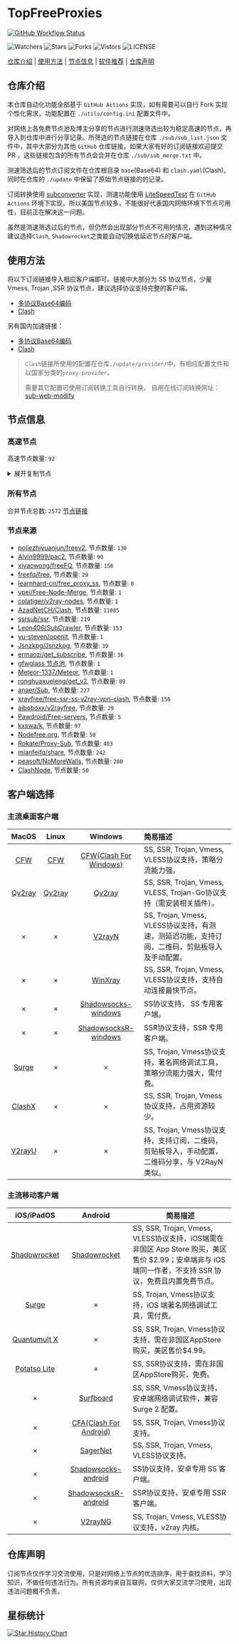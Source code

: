 # TopFreeProxies
[![GitHub Workflow Status](https://github.com/1904240502/node/actions/workflows/get-proxies.yml/badge.svg)](https://github.com/1904240502/node/actions/workflows/get-proxies.yml) 

![Watchers](https://img.shields.io/github/watchers/1904240502/node) ![Stars](https://img.shields.io/github/stars/1904240502/node) ![Forks](https://img.shields.io/github/forks/1904240502/node) ![Vistors](https://visitor-badge.laobi.icu/badge?page_id=1904240502.node) ![LICENSE](https://img.shields.io/badge/license-CC%20BY--SA%204.0-green.svg)

[仓库介绍](https://github.com/1904240502/node#仓库介绍) | [使用方法](https://github.com/1904240502/node#使用方法) | [节点信息](https://github.com/1904240502/node#节点信息) | [软件推荐](https://github.com/1904240502/node#客户端选择) | [仓库声明](https://github.com/1904240502/node#仓库声明)

## 仓库介绍
本仓库自动化功能全部基于 `GitHub Actions` 实现，如有需要可以自行 Fork 实现个性化需求，功能配置在 `./utils/config.ini` 配置文件中。

对网络上各免费节点池及博主分享的节点进行测速筛选出较为稳定高速的节点，再导入到仓库中进行分享记录。所筛选的节点链接在仓库 `./sub/sub_list.json` 文件中，其中大部分为其他 `GitHub` 仓库链接，如果大家有好的订阅链接欢迎提交 PR ，这些链接包含的所有节点会合并在仓库 `./sub/sub_merge.txt` 中。

测速筛选后的节点订阅文件在仓库根目录 `base`(Base64) 和 `clash.yaml`(Clash)。同时在仓库的 `./update` 中保留了原始节点链接的的记录。

订阅转换使用 [subconverter](https://github.com/tindy2013/subconverter) 实现，测速功能使用 [LiteSpeedTest](https://github.com/xxf098/LiteSpeedTest) 在 `GitHub Actions` 环境下实现，所以美国节点较多，不能很好代表国内网络环境下节点可用性，目前正在解决这一问题。

虽然是测速筛选过后的节点，但仍然会出现部分节点不可用的情况，遇到这种情况建议选择`Clash`, `Shadowrocket`之类能自动切换低延迟节点的客户端。

## 使用方法
将以下订阅链接导入相应客户端即可。链接中大部分为 SS 协议节点，少量 Vmess, Trojan ,SSR 协议节点，建议选择协议支持完整的客户端。

- [多协议Base64编码](https://raw.githubusercontent.com/1904240502/node/master/base)
- [Clash](https://raw.githubusercontent.com/1904240502/node/master/clash.yaml)



另有国内加速链接：

- [多协议Base64编码](https://fastly.jsdelivr.net/gh/1904240502/node@master/base)
- [Clash](https://fastly.jsdelivr.net/gh/1904240502/node@master/clash.yaml)

>`Clash`链接所使用的配置在仓库`./update/provider/`中，有相应配置文件和以国家分类的`proxy-provider`。
>
>需要其它配置可使用订阅转换工具自行转换。
>自用在线订阅转换网址：[sub-web-modify](https://sub.v1.mk/)

## 节点信息
### 高速节点
高速节点数量: `92`
<details>
  <summary>展开复制节点</summary>

    trojan://d8261b54-223b-47b9-b718-d12098528a7f@cn-hk-34.fnhffffe4.cc:50288?allowInsecure=1&sni=cn-hk-34.fnhffffe4.cc#HK_AzadNet.t.me_17
    vmess://eyJ2IjoiMiIsInBzIjoiSlBfQXphZE5ldC50Lm1lXzExNyIsImFkZCI6IjEzOC4yLjQ0LjIxMSIsInBvcnQiOiIyMDA4MSIsInR5cGUiOiJub25lIiwiaWQiOiI1OTNiODUyNS0wYzQ4LTRiMGYtZDlhZi0yZDczYTkxNDg5NzMiLCJhaWQiOiI2NCIsIm5ldCI6InRjcCIsInBhdGgiOiIvIiwiaG9zdCI6ImNuLWhrLTM0LmZuaGZmZmZlNC5jYyIsInRscyI6IiJ9
    vmess://eyJ2IjoiMiIsInBzIjoiSlBfQXphZE5ldC50Lm1lXzExOSIsImFkZCI6IjE0MC44My41Ny44MCIsInBvcnQiOiI0OTg0MCIsInR5cGUiOiJub25lIiwiaWQiOiIyOTY5YWQxYi05Nzg3LTQ5MjctOTRlNi0yMmY1OTc2MThkZTAiLCJhaWQiOiIwIiwibmV0IjoidGNwIiwicGF0aCI6Ii8iLCJob3N0IjoiY24taGstMzQuZm5oZmZmZmU0LmNjIiwidGxzIjoiIn0=
    vmess://eyJ2IjoiMiIsInBzIjoiS1JfQXphZE5ldC50Lm1lXzkwIiwiYWRkIjoiMTQ0LjI0LjcyLjEyNSIsInBvcnQiOiIzOTg2NyIsInR5cGUiOiJub25lIiwiaWQiOiIxYzFkOTRkYy1lNzliLTRhMjQtZGM5Zi03YWZhOTI1MzlhODAiLCJhaWQiOiIwIiwibmV0IjoidGNwIiwicGF0aCI6Ii8iLCJob3N0IjoiY24taGstMzQuZm5oZmZmZmU0LmNjIiwidGxzIjoiIn0=
    trojan://7118b5f4-0ea4-4c11-be7f-11471cb91e4a@144.24.72.126:443?allowInsecure=1#KR_AzadNet.t.me_5
    ss://YWVzLTI1Ni1nY206Rm9PaUdsa0FBOXlQRUdQ@85.208.108.91:7306#JP_AzadNet.t.me_137
    ss://YWVzLTI1Ni1nY206Rm9PaUdsa0FBOXlQRUdQ@85.208.108.94:7306#JP_AzadNet.t.me_140
    ss://YWVzLTI1Ni1nY206Rm9PaUdsa0FBOXlQRUdQ@85.208.108.93:7306#JP_AzadNet.t.me_139
    ss://YWVzLTI1Ni1nY206S2l4THZLendqZWtHMDBybQ@85.208.108.90:8000#JP_AzadNet.t.me_157
    ss://YWVzLTI1Ni1nY206a0RXdlhZWm9UQmNHa0M0@85.208.108.92:8881#JP_AzadNet.t.me_368
    ss://YWVzLTI1Ni1nY206Rm9PaUdsa0FBOXlQRUdQ@85.208.108.20:7306#JP_AzadNet.t.me_130
    ss://YWVzLTI1Ni1nY206S2l4THZLendqZWtHMDBybQ@85.208.108.18:5500#JP_AzadNet.t.me_142
    ss://YWVzLTI1Ni1nY206Rm9PaUdsa0FBOXlQRUdQ@85.208.108.19:7306#JP_AzadNet.t.me_129
    ss://YWVzLTI1Ni1nY206WTZSOXBBdHZ4eHptR0M@85.208.108.22:8888#JP_AzadNet.t.me_253
    trojan://b291d129-ee55-4801-a9b8-b5316e5c37b7@138.2.113.84:443?allowInsecure=1#KR_AzadNet.t.me_7
    ss://YWVzLTI1Ni1nY206Rm9PaUdsa0FBOXlQRUdQ@85.208.108.21:7306#JP_AzadNet.t.me_132
    trojan://0f098bb2-9fad-3cc3-8acf-2a3268c1eb27@43.154.172.79:10102?allowInsecure=1#HK_AzadNet.t.me_1
    trojan://0f098bb2-9fad-3cc3-8acf-2a3268c1eb27@43.154.55.153:10102?allowInsecure=1&sni=azhk095.xiaohouzi.club#HK_AzadNet.t.me_2
    trojan://cd27884b-c5af-34ec-b75f-8248077818fe@2.hg.kr.cat77.cloud:8443?allowInsecure=1&sni=2.hg.kr.cat77.cloud#KR_AzadNet.t.me_10
    vmess://eyJ2IjoiMiIsInBzIjoiSEtfQXphZE5ldC50Lm1lXzIxIiwiYWRkIjoicGV0YWwuZ2EiLCJwb3J0IjoiNDQzIiwidHlwZSI6Im5vbmUiLCJpZCI6ImI3NDRmNWNjLWVhYjItZDJjZC1mNDc3LTc2NjQ2ZDE3OTg3ZiIsImFpZCI6IjAiLCJuZXQiOiJ3cyIsInBhdGgiOiIvcGV0YWx2d3MiLCJob3N0IjoicGV0YWwuZ2EiLCJ0bHMiOiJ0bHMifQ==
    vmess://eyJ2IjoiMiIsInBzIjoi8J+HsPCfh7cgZ2l0aHViLmNvbS9mcmVlZnEgLSDpn6nlm73pppblsJRPcmFjbGXkupHorqHnrpfmlbDmja7kuK3lv4MgMjMiLCJhZGQiOiJzdXJvbmd3ZWkuZXUub3JnIiwicG9ydCI6IjQ0MyIsInR5cGUiOiJub25lIiwiaWQiOiI2MDkzZWVmYi03YWI2LTQxZGYtYWJhMC1kNWZhNTgxNDdlMTAiLCJhaWQiOiIwIiwibmV0Ijoid3MiLCJwYXRoIjoiL3JlZmZzN3kyNmcwdWEiLCJob3N0Ijoic3Vyb25nd2VpLmV1Lm9yZyIsInRscyI6InRscyJ9
    ss://Y2hhY2hhMjAtaWV0Zi1wb2x5MTMwNTo0SHViMmY5SnloRUN5QXEyT3BtME5T@ak1656.www.outline.network.fr8678825324247b8176d59f83c30bd94d23d2e3ac5cd4a743bkwqeikvdyufr.cyou:443#SG_AzadNet.t.me_109
    vmess://eyJ2IjoiMiIsInBzIjoiSEtfQXphZE5ldC50Lm1lXzQ5IiwiYWRkIjoibWlyLm15Z3VndWJpcmQueHl6IiwicG9ydCI6IjQ0MyIsInR5cGUiOiJub25lIiwiaWQiOiJjYWQyZjI3Yy1mYTQ4LTRkMWEtZTA2MC1lNTU5NjZmM2I2MDYiLCJhaWQiOiIwIiwibmV0Ijoid3MiLCJwYXRoIjoiLyIsImhvc3QiOiJtaXIubXlndWd1YmlyZC54eXoiLCJ0bHMiOiJ0bHMifQ==
    vmess://eyJ2IjoiMiIsInBzIjoiSEtfQXphZE5ldC50Lm1lXzIzIiwiYWRkIjoiNDcuMjQyLjEwNC4xNjEiLCJwb3J0IjoiMzI0MDYiLCJ0eXBlIjoibm9uZSIsImlkIjoiNGExZWFmNzItYTU1NS00NzM3LWJiMDktOGMzODhjMTE4YzVlIiwiYWlkIjoiMCIsIm5ldCI6InRjcCIsInBhdGgiOiIvIiwiaG9zdCI6Im1pci5teWd1Z3ViaXJkLnh5eiIsInRscyI6IiJ9
    trojan://265f092f-418b-30c9-a479-4800fd44dd19mielink@58.177.149.6:443?allowInsecure=1&sni=$paydiu.com#HK_AzadNet.t.me_6
    trojan://5dc438d2-efb7-41dc-9042-aaed31495e2f@103.164.81.58:5201?allowInsecure=1&sni=hk3.biubiufast.quest#HK_AzadNet.t.me_7
    trojan://RRy34GGwsPt47SuC@154.3.32.164:443?allowInsecure=1&sni=$sky998dmit3.xyz#HK_AzadNet.t.me_8
    trojan://a3278882-3614-39cf-a3d6-faefa8c910ab@43.154.18.63:42541?allowInsecure=1&sni=$aws-hk02.xiaohouzi.club#HK_AzadNet.t.me_10
    trojan://a3278882-3614-39cf-a3d6-faefa8c910ab@43.154.210.104:19357?allowInsecure=1&sni=$azhk003.xiaohouzi.club#HK_AzadNet.t.me_11
    trojan://a3278882-3614-39cf-a3d6-faefa8c910ab@43.154.222.48:17115?allowInsecure=1&sni=$azhk097.xiaohouzi.club#HK_AzadNet.t.me_12
    trojan://a3278882-3614-39cf-a3d6-faefa8c910ab@43.155.103.211:19359?allowInsecure=1&sni=$hk-azure03.xiaohouzi.club#HK_AzadNet.t.me_13
    trojan://a5b4a32d-831b-449c-ac27-6a3bcafe4f26@16.163.30.152:443?allowInsecure=1&sni=tls.microsoftjs.top#HK_AzadNet.t.me_14
    trojan://a5b4a32d-831b-449c-ac27-6a3bcafe4f26@16.163.97.142:443?allowInsecure=1&sni=tls.microsoftjs.top#HK_AzadNet.t.me_15
    trojan://cf4295378e209e70d12c5bdd017144dfd1c772d3@119.8.122.159:8443?allowInsecure=1#HK_AzadNet.t.me_16
    trojan://shenmegui@37.123.196.225:28897?allowInsecure=1&sni=hk.swiftfalcon.app#HK_AzadNet.t.me_18
    trojan://shenmegui@37.123.196.250:28895?allowInsecure=1#HK_AzadNet.t.me_19
    vmess://eyJ2IjoiMiIsInBzIjoiSEtfQXphZE5ldC50Lm1lXzIwIiwiYWRkIjoiMzQuOTIuMTEwLjE3MyIsInBvcnQiOiI2NjY2IiwidHlwZSI6Im5vbmUiLCJpZCI6IjYzNjM5YTcyLWYwMWUtNDZmNC1hNDVjLTkxYjVjZDVlMTcxYiIsImFpZCI6IjAiLCJuZXQiOiJ3cyIsInBhdGgiOiIvIiwiaG9zdCI6IiIsInRscyI6IiJ9
    vmess://eyJ2IjoiMiIsInBzIjoiSEtfQXphZE5ldC50Lm1lXzIyIiwiYWRkIjoiNDMuMTU0LjkwLjEzNCIsInBvcnQiOiIzODkwNiIsInR5cGUiOiJub25lIiwiaWQiOiI2YjZkZDExYS03OThjLTQwMWUtYmE0Ni1kNjI3MmUyOWFjYTMiLCJhaWQiOiI2NCIsIm5ldCI6IndzIiwicGF0aCI6Ii8iLCJob3N0IjoiIiwidGxzIjoidGxzIn0=
    trojan://265f092f-418b-30c9-a479-4800fd44dd19mielink@125.59.27.66:443?allowInsecure=1&sni=$paydiu.com#HK_AzadNet.t.me_5
    vmess://eyJ2IjoiMiIsInBzIjoiSEtfQXphZE5ldC50Lm1lXzI0IiwiYWRkIjoiNzNoazAyLmZ4NjY4OC50b3AiLCJwb3J0IjoiNDQzIiwidHlwZSI6Im5vbmUiLCJpZCI6IjdmNGZmMmUxLWMwOGYtMzViZC1hZmU3LTRhNmEzODY5MDdhYSIsImFpZCI6IjIiLCJuZXQiOiJ3cyIsInBhdGgiOiIvcmF5IiwiaG9zdCI6IjczaGswMi5meDY2ODgudG9wIiwidGxzIjoidGxzIn0=
    vmess://eyJ2IjoiMiIsInBzIjoiSEtfQXphZE5ldC50Lm1lXzI1IiwiYWRkIjoiNDcuMjQyLjE1Ni4xNDYiLCJwb3J0IjoiNjAwNzIiLCJ0eXBlIjoibm9uZSIsImlkIjoiYWIwODlmM2YtYmYxYy00YTcxLTgyMWItMWU0ODYxZWIzOWFiIiwiYWlkIjoiMCIsIm5ldCI6InRjcCIsInBhdGgiOiIvcmF5IiwiaG9zdCI6IjczaGswMi5meDY2ODgudG9wIiwidGxzIjoiIn0=
    vmess://eyJ2IjoiMiIsInBzIjoiSEtfQXphZE5ldC50Lm1lXzI2IiwiYWRkIjoiNDcuMjQyLjE3Ny4xMTUiLCJwb3J0IjoiNDY2NzUiLCJ0eXBlIjoibm9uZSIsImlkIjoiYWMxMGMyY2UtYjIzMy00ZWEyLWJmNzAtMmRmYzU3MjFjOGQxIiwiYWlkIjoiMCIsIm5ldCI6InRjcCIsInBhdGgiOiIvcmF5IiwiaG9zdCI6IjczaGswMi5meDY2ODgudG9wIiwidGxzIjoiIn0=
    vmess://eyJ2IjoiMiIsInBzIjoiSEtfQXphZE5ldC50Lm1lXzI3IiwiYWRkIjoiNDcuMjQyLjE4LjIxIiwicG9ydCI6IjQ0ODUwIiwidHlwZSI6Im5vbmUiLCJpZCI6IjRlMzkwYmM4LWEyMmEtNDllMC1hNTM4LWQxYjZkYTkxNzY3NyIsImFpZCI6IjAiLCJuZXQiOiJ0Y3AiLCJwYXRoIjoiL3JheSIsImhvc3QiOiI3M2hrMDIuZng2Njg4LnRvcCIsInRscyI6IiJ9
    vmess://eyJ2IjoiMiIsInBzIjoiSEtfQXphZE5ldC50Lm1lXzI4IiwiYWRkIjoiNDcuMjQyLjIwNS4yNTUiLCJwb3J0IjoiNDk5MzUiLCJ0eXBlIjoibm9uZSIsImlkIjoiM2ZmZGRjN2MtODBhMy00Njc3LWFiOWUtMzBkYTQxOTBlYzZhIiwiYWlkIjoiMCIsIm5ldCI6InRjcCIsInBhdGgiOiIvcmF5IiwiaG9zdCI6IjczaGswMi5meDY2ODgudG9wIiwidGxzIjoiIn0=
    vmess://eyJ2IjoiMiIsInBzIjoi8J+HuvCfh7ggaHR0cHMvL2dpdGh1Yi5jb20vQWx2aW45OTk5L25ldy1wYWMvd2lraSBjbGFzaCBpcDEg5rSb5p2J55+2My05Q0ROIiwiYWRkIjoiMTg1LjE2Mi4yMjguMiIsInBvcnQiOiI0NDMiLCJ0eXBlIjoibm9uZSIsImlkIjoiMTdiMmEzMTMtMzdhMC00OTQ1LWE4ZTQtZTYzMzc1NTA2YjRhIiwiYWlkIjoiMCIsIm5ldCI6IndzIiwicGF0aCI6Ii9BMkRKT1BGVCIsImhvc3QiOiI3Ny52MnJheTEueHl6IiwidGxzIjoidGxzIn0=
    vmess://eyJ2IjoiMiIsInBzIjoi8J+HuvCfh7ggaHR0cHMvL2dpdGh1Yi5jb20vQWx2aW45OTk5L25ldy1wYWMvd2lraSBjbGFzaCBpcDEg5rSb5p2J55+2Mi0zQ0ROIiwiYWRkIjoiMjMuMjI3LjM4LjM5IiwicG9ydCI6IjQ0MyIsInR5cGUiOiJub25lIiwiaWQiOiI1NmEyMTg4Yi0yYWI3LTQwMmMtYjliOC0zNDg0N2ZkZjA5NTgiLCJhaWQiOiIwIiwibmV0Ijoid3MiLCJwYXRoIjoiLzVRTlJPU1JWIiwiaG9zdCI6ImNsYXNoMS5zc3ItZnJlZTIueHl6IiwidGxzIjoidGxzIn0=
    trojan://cf4295378e209e70d12c5bdd017144dfd1c772d3@43-153-34-170.ipv4.rush.ml:8443?allowInsecure=1#US_AzadNet.t.me_26
    vmess://eyJ2IjoiMiIsInBzIjoi8J+HuvCfh7ggaHR0cHMvL2dpdGh1Yi5jb20vQWx2aW45OTk5L25ldy1wYWMvd2lraSBjbGFzaCBpcDEg5rSb5p2J55+2My0yQ0ROIiwiYWRkIjoiMTg4LjExNC45OS4yIiwicG9ydCI6IjQ0MyIsInR5cGUiOiJub25lIiwiaWQiOiIxN2IyYTMxMy0zN2EwLTQ5NDUtYThlNC1lNjMzNzU1MDZiNGEiLCJhaWQiOiIwIiwibmV0Ijoid3MiLCJwYXRoIjoiL0EyREpPUEZUIiwiaG9zdCI6Ijc3LnYycmF5MS54eXoiLCJ0bHMiOiJ0bHMifQ==
    vmess://eyJ2IjoiMiIsInBzIjoi8J+HuvCfh7ggaHR0cHMvL2dpdGh1Yi5jb20vQWx2aW45OTk5L25ldy1wYWMvd2lraSBjbGFzaCBpcDEg5rSb5p2J55+2My0xNENETiIsImFkZCI6IjE5MC45My4yNDYuMiIsInBvcnQiOiI0NDMiLCJ0eXBlIjoibm9uZSIsImlkIjoiMTdiMmEzMTMtMzdhMC00OTQ1LWE4ZTQtZTYzMzc1NTA2YjRhIiwiYWlkIjoiMCIsIm5ldCI6IndzIiwicGF0aCI6Ii9BMkRKT1BGVCIsImhvc3QiOiI3Ny52MnJheTEueHl6IiwidGxzIjoidGxzIn0=
    vmess://eyJ2IjoiMiIsInBzIjoi8J+HuvCfh7ggaHR0cHMvL2dpdGh1Yi5jb20vQWx2aW45OTk5L25ldy1wYWMvd2lraSBjbGFzaCBpcDEg5rSb5p2J55+2My0zQ0ROIiwiYWRkIjoiMjMuMjI3LjM4LjQwIiwicG9ydCI6IjQ0MyIsInR5cGUiOiJub25lIiwiaWQiOiIxN2IyYTMxMy0zN2EwLTQ5NDUtYThlNC1lNjMzNzU1MDZiNGEiLCJhaWQiOiIwIiwibmV0Ijoid3MiLCJwYXRoIjoiL0EyREpPUEZUIiwiaG9zdCI6Ijc3LnYycmF5MS54eXoiLCJ0bHMiOiJ0bHMifQ==
    vmess://eyJ2IjoiMiIsInBzIjoi8J+HuvCfh7ggaHR0cHMvL2dpdGh1Yi5jb20vQWx2aW45OTk5L25ldy1wYWMvd2lraSBjbGFzaCBpcDEg5rSb5p2J55+2My0xMENETiIsImFkZCI6IjE0MS4xMDEuMTE0LjIiLCJwb3J0IjoiNDQzIiwidHlwZSI6Im5vbmUiLCJpZCI6IjE3YjJhMzEzLTM3YTAtNDk0NS1hOGU0LWU2MzM3NTUwNmI0YSIsImFpZCI6IjAiLCJuZXQiOiJ3cyIsInBhdGgiOiIvQTJESk9QRlQiLCJob3N0IjoiNzcudjJyYXkxLnh5eiIsInRscyI6InRscyJ9
    vmess://eyJ2IjoiMiIsInBzIjoi8J+HuvCfh7ggaHR0cHMvL2dpdGh1Yi5jb20vQWx2aW45OTk5L25ldy1wYWMvd2lraSBjbGFzaCBpcDEg5rSb5p2J55+2My01Q0ROIiwiYWRkIjoiMjAzLjMwLjE4OS4yIiwicG9ydCI6IjQ0MyIsInR5cGUiOiJub25lIiwiaWQiOiIxN2IyYTMxMy0zN2EwLTQ5NDUtYThlNC1lNjMzNzU1MDZiNGEiLCJhaWQiOiIwIiwibmV0Ijoid3MiLCJwYXRoIjoiL0EyREpPUEZUIiwiaG9zdCI6Ijc3LnYycmF5MS54eXoiLCJ0bHMiOiJ0bHMifQ==
    vmess://eyJ2IjoiMiIsInBzIjoi8J+HuvCfh7ggaHR0cHMvL2dpdGh1Yi5jb20vQWx2aW45OTk5L25ldy1wYWMvd2lraSBjbGFzaCBpcDEg5rSb5p2J55+2My0xMkNETiIsImFkZCI6IjE0MS4xMDEuMTE1LjMyIiwicG9ydCI6IjQ0MyIsInR5cGUiOiJub25lIiwiaWQiOiIxN2IyYTMxMy0zN2EwLTQ5NDUtYThlNC1lNjMzNzU1MDZiNGEiLCJhaWQiOiIwIiwibmV0Ijoid3MiLCJwYXRoIjoiL0EyREpPUEZUIiwiaG9zdCI6Ijc3LnYycmF5MS54eXoiLCJ0bHMiOiJ0bHMifQ==
    trojan://64084a40000b4de9e6aceaa5@ln.servicesos.ir:443?allowInsecure=1#%F0%9F%87%BA%F0%9F%87%B8%20%E7%BE%8E%E5%9B%BD%20069
    vmess://eyJ2IjoiMiIsInBzIjoi8J+HuvCfh7gg576O5Zu944CQ5LuY6LS55o6o6I2Q77yaaHR0cHMvL3YxLm1rL3ZpcOOAkTQzIiwiYWRkIjoiZHAxLnNjcHJveHkudG9wIiwicG9ydCI6IjQ0MyIsInR5cGUiOiJub25lIiwiaWQiOiI4MjNjMzFkYS03MDFmLTQ4M2QtYjM2ZS04OTZlNWNmMDk4N2EiLCJhaWQiOiIwIiwibmV0Ijoid3MiLCJwYXRoIjoiL3NoaXJrZXIiLCJob3N0IjoiZHAxLnNjcHJveHkudG9wIiwidGxzIjoidGxzIn0=
    ss://YWVzLTI1Ni1nY206ZmFCQW9ENTRrODdVSkc3@38.91.102.72:2376#US_AzadNet.t.me_1195
    vmess://eyJ2IjoiMiIsInBzIjoiQ0FfQXphZE5ldC50Lm1lXzI2IiwiYWRkIjoiMTQwLjIzOC4xNDYuMCIsInBvcnQiOiI0NDMiLCJ0eXBlIjoibm9uZSIsImlkIjoiNmU0MWMyMmEtMjc5NC00NTA0LWEwNWEtNGY4ZGVmNmQwYmY1IiwiYWlkIjoiMCIsIm5ldCI6IndzIiwicGF0aCI6Ii82YmJ0LnRrIiwiaG9zdCI6IiIsInRscyI6IiJ9
    vmess://eyJ2IjoiMiIsInBzIjoiVVNfQXphZE5ldC50Lm1lXzc1OCIsImFkZCI6Imh1Y2xvdWQudGsiLCJwb3J0IjoiNDQzIiwidHlwZSI6Im5vbmUiLCJpZCI6IjJkZjNlZDRhLTQzMTMtNDVmOS1iNzQyLTJmMDJjZTU5M2E2ZSIsImFpZCI6IjAiLCJuZXQiOiJ3cyIsInBhdGgiOiIvaHVodSIsImhvc3QiOiJodWNsb3VkLnRrIiwidGxzIjoidGxzIn0=
    ss://YWVzLTI1Ni1jZmI6YW1hem9uc2tyMDU@34.217.90.62:443#%F0%9F%87%BA%F0%9F%87%B8%20%E7%BE%8E%E5%9B%BD%E3%80%90%E4%BB%98%E8%B4%B9%E6%8E%A8%E8%8D%90%EF%BC%9Ahttps%2F%2Fv1.mk%2Fvip%E3%80%9154
    vmess://eyJ2IjoiMiIsInBzIjoiVVNfQXphZE5ldC50Lm1lXzc1OCAyIiwiYWRkIjoiaHVjbG91ZC50ayIsInBvcnQiOiI0NDMiLCJ0eXBlIjoibm9uZSIsImlkIjoiMmRmM2VkNGEtNDMxMy00NWY5LWI3NDItMmYwMmNlNTkzYTZlIiwiYWlkIjoiMCIsIm5ldCI6IndzIiwicGF0aCI6Ii9odWh1IiwiaG9zdCI6Imh1Y2xvdWQudGsiLCJ0bHMiOiJ0bHMifQ==
    vmess://eyJ2IjoiMiIsInBzIjoi8J+HuvCfh7ggZ2l0aHViLmNvbS9mcmVlZnEgLSDnvo7lm71DbG91ZEZsYXJl6IqC54K5IDI0IiwiYWRkIjoiZGUuZGdtbGsuY29tIiwicG9ydCI6IjgwODAiLCJ0eXBlIjoibm9uZSIsImlkIjoiNGVhMDdkMDEtMWRkYy00OGJhLWJkOGEtMDY0YTAzODVjZGFlIiwiYWlkIjoiMCIsIm5ldCI6IndzIiwicGF0aCI6Ii8iLCJob3N0IjoiZGUuZGdtbGsuY29tIiwidGxzIjoiIn0=
    vmess://eyJ2IjoiMiIsInBzIjoi8J+HuvCfh7ggZ2l0aHViLmNvbS9mcmVlZnEgLSDnvo7lm73liqDliKnnpo/lsLzkuprlt57mtJvmnYnnn7ZJVDfnvZHnu5wgMjUiLCJhZGQiOiIyMy4xMDUuMTk5LjIxOCIsInBvcnQiOiI4MCIsInR5cGUiOiJub25lIiwiaWQiOiJhN2QwYjdkYS05ODIxLTQwZTktZGJjZC0yMWUwMGQyMzlhOGYiLCJhaWQiOiIwIiwibmV0Ijoid3MiLCJwYXRoIjoiLyIsImhvc3QiOiIiLCJ0bHMiOiIifQ==
    vmess://eyJ2IjoiMiIsInBzIjoi8J+HuvCfh7ggZ2l0aHViLmNvbS9mcmVlZnEgLSDnvo7lm71DbG91ZEZsYXJl5YWs5Y+4Q0RO6IqC54K5IDI3IiwiYWRkIjoiYXZhbHBhcmRha2h0LmNvbSIsInBvcnQiOiI4MCIsInR5cGUiOiJub25lIiwiaWQiOiI5MDBjNzQ3My1kOWE4LTQ0MWYtOTkyNS05ZDJlYzY2ZGRjMjMiLCJhaWQiOiIwIiwibmV0Ijoid3MiLCJwYXRoIjoiL0B2MnJheU5HX1ZQTk4iLCJob3N0IjoiMy5hcnNhbGFudjIuc2JzIiwidGxzIjoiIn0=
    vmess://eyJ2IjoiMiIsInBzIjoi8J+HuvCfh7ggZ2l0aHViLmNvbS9mcmVlZnEgLSDnvo7lm71DbG91ZEZsYXJl6IqC54K5IDI4IiwiYWRkIjoiMTcyLjY2LjQ0LjE5NyIsInBvcnQiOiI0NDMiLCJ0eXBlIjoibm9uZSIsImlkIjoiZmE0Y2I1MjktM2FjOS00MjY4LWJiMDQtZWQ0MjUzODEzNTA4IiwiYWlkIjoiMCIsIm5ldCI6IndzIiwicGF0aCI6Ii8iLCJob3N0IjoiZC5wZ3lwZ3lrbW9samtsai54eXoiLCJ0bHMiOiJ0bHMifQ==
    vmess://eyJ2IjoiMiIsInBzIjoi8J+HuvCfh7ggZ2l0aHViLmNvbS9mcmVlZnEgLSDnvo7lm71DbG91ZEZsYXJl6IqC54K5IDI5IiwiYWRkIjoiMTQxLjEwMS4xMTQuMTUwIiwicG9ydCI6IjQ0MyIsInR5cGUiOiJub25lIiwiaWQiOiI1ZjY0ZmE2NS03YjE0LTQ5YzUtOTU0ZC1hYTE1YzZiZmNhY2QiLCJhaWQiOiIwIiwibmV0Ijoid3MiLCJwYXRoIjoiLyIsImhvc3QiOiJjbGFzaDYuc3NyLWZyZWUueHl6IiwidGxzIjoidGxzIn0=
    vmess://eyJ2IjoiMiIsInBzIjoi8J+HuvCfh7ggZ2l0aHViLmNvbS9mcmVlZnEgLSDnvo7lm71DbG91ZEZsYXJl5YWs5Y+4Q0RO6IqC54K5IDIyIiwiYWRkIjoiZmlubGFuZDEueWoyMDIyLmdhIiwicG9ydCI6IjQ0MyIsInR5cGUiOiJub25lIiwiaWQiOiI0YjVlNDU2NS0zMjJmLTQyMjMtYTg5MS03OGE4NGYxODk3MjYiLCJhaWQiOiIwIiwibmV0Ijoid3MiLCJwYXRoIjoiLyIsImhvc3QiOiJmaW5sYW5kMS55ajIwMjIuZ2EiLCJ0bHMiOiJ0bHMifQ==
    vmess://eyJ2IjoiMiIsInBzIjoi8J+HuvCfh7ggZ2l0aHViLmNvbS9mcmVlZnEgLSDnvo7lm71DbG91ZEZsYXJl5YWs5Y+4Q0RO6IqC54K5IDIwIiwiYWRkIjoibm8uYXJpZXMub3ZoIiwicG9ydCI6IjIwNTIiLCJ0eXBlIjoibm9uZSIsImlkIjoiODhhYTQ4NTEtMmIxZS00MDRjLWE0NTMtNjg1ZjEyNDg5ZjlkIiwiYWlkIjoiMCIsIm5ldCI6IndzIiwicGF0aCI6Ii8iLCJob3N0IjoicnUuY2xvdWRmbGFyZS5xdWVzdCIsInRscyI6IiJ9
    trojan://cf4295378e209e70d12c5bdd017144dfd1c772d3@108-137-18-26.ipv4.rush.ml:8443?allowInsecure=1#ID_AzadNet.t.me_1
    vmess://eyJ2IjoiMiIsInBzIjoiRlJfQXphZE5ldC50Lm1lXzUxIiwiYWRkIjoiMTg4LjE2NS4xNzAuODMiLCJwb3J0IjoiODAiLCJ0eXBlIjoibm9uZSIsImlkIjoiODYwYTg2MmEtMjc5OC00MDM3LTg1MTMtYjA2MGUzMTBlN2ZjIiwiYWlkIjoiMCIsIm5ldCI6IndzIiwicGF0aCI6Ii8iLCJob3N0IjoiIiwidGxzIjoiIn0=
    ss://Y2hhY2hhMjAtaWV0Zi1wb2x5MTMwNTo5N09uREVaWUdqYTQ@178.18.244.2:443#DE_AzadNet.t.me_88
    vmess://eyJ2IjoiMiIsInBzIjoi8J+HuvCfh7ggaHR0cHMvL2dpdGh1Yi5jb20vQWx2aW45OTk5L25ldy1wYWMvd2lraSBjbGFzaCBpcDEg5rSb5p2J55+2Mi0zQ0ROIDIiLCJhZGQiOiIyMy4yMjcuMzguMzkiLCJwb3J0IjoiNDQzIiwidHlwZSI6Im5vbmUiLCJpZCI6IjU2YTIxODhiLTJhYjctNDAyYy1iOWI4LTM0ODQ3ZmRmMDk1OCIsImFpZCI6IjAiLCJuZXQiOiJ3cyIsInBhdGgiOiIvNVFOUk9TUlYiLCJob3N0IjoiY2xhc2gxLnNzci1mcmVlMi54eXoiLCJ0bHMiOiJ0bHMifQ==
    ss://YWVzLTI1Ni1nY206Rm9PaUdsa0FBOXlQRUdQ@51.77.53.200:7306#PL_AzadNet.t.me_7
    vmess://eyJ2IjoiMiIsInBzIjoi8J+HpvCfh7ogQXVzdHJhbGlhIDAxIFRHQG5vZHBhaSIsImFkZCI6IjE2OC4xMzguMTAyLjg5IiwicG9ydCI6IjgwIiwidHlwZSI6Im5vbmUiLCJpZCI6IjA3OTJjYTk1LWEwYmEtNDUxMC1lYWIzLThlYTAzMjM5YzUzMiIsImFpZCI6IjAiLCJuZXQiOiJ3cyIsInBhdGgiOiIvIiwiaG9zdCI6IiIsInRscyI6IiJ9
    vmess://eyJ2IjoiMiIsInBzIjoi8J+HuvCfh7ggaHR0cHMvL2dpdGh1Yi5jb20vQWx2aW45OTk5L25ldy1wYWMvd2lraSBjbGFzaCBpcDEg5rSb5p2J55+2My0yQ0ROIDIiLCJhZGQiOiIxODguMTE0Ljk5LjIiLCJwb3J0IjoiNDQzIiwidHlwZSI6Im5vbmUiLCJpZCI6IjE3YjJhMzEzLTM3YTAtNDk0NS1hOGU0LWU2MzM3NTUwNmI0YSIsImFpZCI6IjAiLCJuZXQiOiJ3cyIsInBhdGgiOiIvQTJESk9QRlQiLCJob3N0IjoiNzcudjJyYXkxLnh5eiIsInRscyI6InRscyJ9
    vmess://eyJ2IjoiMiIsInBzIjoi6L+Z5Lqb6IqC54K55Y+q6IO95aSH55So5oiW6ICF6Ziy5q2i5aSx6IGU77yM6Jm954S26LSo6YeP5bm25LiN5piv5b6I5aW977yM5Lmf6K+35L2O6LCD5L2/55SoKSAxMDEiLCJhZGQiOiIxNTIuNjkuMTk3LjYwIiwicG9ydCI6IjEwNjkiLCJ0eXBlIjoibm9uZSIsImlkIjoiYWM4ZTI2ZmUtODE1MC00YjYwLWFlNjQtODJmYzc3ZWJhMmNmIiwiYWlkIjoiMCIsIm5ldCI6InRjcCIsInBhdGgiOiIvQTJESk9QRlQiLCJob3N0IjoiNzcudjJyYXkxLnh5eiIsInRscyI6IiJ9
    vmess://eyJ2IjoiMiIsInBzIjoi8J+HuvCfh7ggaHR0cHMvL2dpdGh1Yi5jb20vQWx2aW45OTk5L25ldy1wYWMvd2lraSBjbGFzaCBpcDEg5rSb5p2J55+2Mi02Q0ROIiwiYWRkIjoiMjAzLjMwLjE4OC4xODkiLCJwb3J0IjoiNDQzIiwidHlwZSI6Im5vbmUiLCJpZCI6IjU2YTIxODhiLTJhYjctNDAyYy1iOWI4LTM0ODQ3ZmRmMDk1OCIsImFpZCI6IjAiLCJuZXQiOiJ3cyIsInBhdGgiOiIvNVFOUk9TUlYiLCJob3N0IjoiY2xhc2gxLnNzci1mcmVlMi54eXoiLCJ0bHMiOiJ0bHMifQ==
    vmess://eyJ2IjoiMiIsInBzIjoi8J+HuvCfh7ggaHR0cHMvL2dpdGh1Yi5jb20vQWx2aW45OTk5L25ldy1wYWMvd2lraSBjbGFzaCBpcDEg5rSb5p2J55+2My05Q0ROIDIiLCJhZGQiOiIxODUuMTYyLjIyOC4yIiwicG9ydCI6IjQ0MyIsInR5cGUiOiJub25lIiwiaWQiOiIxN2IyYTMxMy0zN2EwLTQ5NDUtYThlNC1lNjMzNzU1MDZiNGEiLCJhaWQiOiIwIiwibmV0Ijoid3MiLCJwYXRoIjoiL0EyREpPUEZUIiwiaG9zdCI6Ijc3LnYycmF5MS54eXoiLCJ0bHMiOiJ0bHMifQ==
    ss://YWVzLTI1Ni1jZmI6ZjhmN2FDemNQS2JzRjhwMw@37.252.5.234:989#EE_AzadNet.t.me
    vmess://eyJ2IjoiMiIsInBzIjoiTkxfQXphZE5ldC50Lm1lXzc3IiwiYWRkIjoiMTk0LjYxLjEyMC41MCIsInBvcnQiOiIyNTc0NCIsInR5cGUiOiJub25lIiwiaWQiOiI1NTQ5ZjM2MC1mNTkwLTQ3OWEtYmE0Ny0yNTIwNzNjMDUzYmMiLCJhaWQiOiIwIiwibmV0IjoidGNwIiwicGF0aCI6Ii9BMkRKT1BGVCIsImhvc3QiOiI3Ny52MnJheTEueHl6IiwidGxzIjoiIn0=
    vmess://eyJ2IjoiMiIsInBzIjoi8J+HuvCfh7ggaHR0cHMvL2dpdGh1Yi5jb20vQWx2aW45OTk5L25ldy1wYWMvd2lraSBjbGFzaCBpcDEg5rSb5p2J55+2My01Q0ROIDIiLCJhZGQiOiIyMDMuMzAuMTg5LjIiLCJwb3J0IjoiNDQzIiwidHlwZSI6Im5vbmUiLCJpZCI6IjE3YjJhMzEzLTM3YTAtNDk0NS1hOGU0LWU2MzM3NTUwNmI0YSIsImFpZCI6IjAiLCJuZXQiOiJ3cyIsInBhdGgiOiIvQTJESk9QRlQiLCJob3N0IjoiNzcudjJyYXkxLnh5eiIsInRscyI6InRscyJ9
    vmess://eyJ2IjoiMiIsInBzIjoi8J+HuvCfh7ggaHR0cHMvL2dpdGh1Yi5jb20vQWx2aW45OTk5L25ldy1wYWMvd2lraSBjbGFzaCBpcDEg5rSb5p2J55+2My0zQ0ROIDIiLCJhZGQiOiIyMy4yMjcuMzguNDAiLCJwb3J0IjoiNDQzIiwidHlwZSI6Im5vbmUiLCJpZCI6IjE3YjJhMzEzLTM3YTAtNDk0NS1hOGU0LWU2MzM3NTUwNmI0YSIsImFpZCI6IjAiLCJuZXQiOiJ3cyIsInBhdGgiOiIvQTJESk9QRlQiLCJob3N0IjoiNzcudjJyYXkxLnh5eiIsInRscyI6InRscyJ9
    vmess://eyJ2IjoiMiIsInBzIjoi8J+HuvCfh7ggaHR0cHMvL2dpdGh1Yi5jb20vQWx2aW45OTk5L25ldy1wYWMvd2lraSBjbGFzaCBpcDEg5rSb5p2J55+2My0xMENETiAyIiwiYWRkIjoiMTQxLjEwMS4xMTQuMiIsInBvcnQiOiI0NDMiLCJ0eXBlIjoibm9uZSIsImlkIjoiMTdiMmEzMTMtMzdhMC00OTQ1LWE4ZTQtZTYzMzc1NTA2YjRhIiwiYWlkIjoiMCIsIm5ldCI6IndzIiwicGF0aCI6Ii9BMkRKT1BGVCIsImhvc3QiOiI3Ny52MnJheTEueHl6IiwidGxzIjoidGxzIn0=
    vmess://eyJ2IjoiMiIsInBzIjoi8J+HuvCfh7ggaHR0cHMvL2dpdGh1Yi5jb20vQWx2aW45OTk5L25ldy1wYWMvd2lraSBjbGFzaCBpcDEg5rSb5p2J55+2My0xNENETiAyIiwiYWRkIjoiMTkwLjkzLjI0Ni4yIiwicG9ydCI6IjQ0MyIsInR5cGUiOiJub25lIiwiaWQiOiIxN2IyYTMxMy0zN2EwLTQ5NDUtYThlNC1lNjMzNzU1MDZiNGEiLCJhaWQiOiIwIiwibmV0Ijoid3MiLCJwYXRoIjoiL0EyREpPUEZUIiwiaG9zdCI6Ijc3LnYycmF5MS54eXoiLCJ0bHMiOiJ0bHMifQ==
    vmess://eyJ2IjoiMiIsInBzIjoiR0JfQXphZE5ldC50Lm1lXzciLCJhZGQiOiI1MS44OS44LjExOSIsInBvcnQiOiI1NDc2NiIsInR5cGUiOiJub25lIiwiaWQiOiI2NjIwZDBlNC05YTlmLTRhNDktZDBlMC1lMGJlMzc3NTA3OGYiLCJhaWQiOiIwIiwibmV0IjoidGNwIiwicGF0aCI6Ii9BMkRKT1BGVCIsImhvc3QiOiI3Ny52MnJheTEueHl6IiwidGxzIjoiIn0=
    ss://Y2hhY2hhMjAtaWV0Zi1wb2x5MTMwNTozMGtTcnNzUW5vQ0w@ak1645.www.outline.network.fr8678825324247b8176d59f83c30bd94d23d2e3ac5cd4a743bkwqeikvdyufr.cyou:48004#SE_AzadNet.t.me_13
    vmess://eyJ2IjoiMiIsInBzIjoiUlVfQXphZE5ldC50Lm1lXzEzIiwiYWRkIjoiNDUuODkuMjMwLjE5NiIsInBvcnQiOiI4MCIsInR5cGUiOiJub25lIiwiaWQiOiI4ZjlmNTI2Yi1jYWI2LTQxZDItOTQyNC1jYmRkZTk0ZWExNGYiLCJhaWQiOiIwIiwibmV0Ijoid3MiLCJwYXRoIjoiLyIsImhvc3QiOiIiLCJ0bHMiOiIifQ==
    vmess://eyJ2IjoiMiIsInBzIjoi8J+HsvCfh74gTVlfQXphZE5ldC50Lm1lXzEiLCJhZGQiOiJpZC5hcnR1bm5lbDU3Lmhvc3QiLCJwb3J0IjoiNDQzIiwidHlwZSI6Im5vbmUiLCJpZCI6ImFjMjJjOTI3LWY4YzEtNDNiNC04OGRiLTYwZWM3YWJiZjU5YSIsImFpZCI6IjAiLCJuZXQiOiJ3cyIsInBhdGgiOiIvdm1lc3MtdGxzIiwiaG9zdCI6ImlkLmFydHVubmVsNTcuaG9zdCIsInRscyI6InRscyJ9
    ss://Y2hhY2hhMjAtaWV0Zi1wb2x5MTMwNTpzaHdvZ2hSaWE@195.28.182.217:51348#UA_AzadNet.t.me_8
    ss://YWVzLTI1Ni1jZmI6ZjhmN2FDemNQS2JzRjhwMw@194.71.126.31:989#RS_AzadNet.t.me
    ss://YWVzLTI1Ni1jZmI6ZjhmN2FDemNQS2JzRjhwMw@192.36.27.94:989#DK_AzadNet.t.me
    vmess://eyJ2IjoiMiIsInBzIjoiUlVfQXphZE5ldC50Lm1lXzciLCJhZGQiOiI5MS4xOTMuMTgxLjE5MiIsInBvcnQiOiI4MDkwIiwidHlwZSI6Im5vbmUiLCJpZCI6IjA4YmMzMGUxLWJlMzktNGViNC1lODg3LWU2NTc5YmUxNWE0NSIsImFpZCI6IjAiLCJuZXQiOiJ3cyIsInBhdGgiOiIvIiwiaG9zdCI6IiIsInRscyI6IiJ9
    

</details>

### 所有节点
合并节点总数: `2572`
[节点链接](https://raw.githubusercontent.com/alanbobs999/TopFreeProxies/master/sub/sub_merge_base64.txt)

### 节点来源
- [pojiezhiyuanjun/freev2](https://github.com/pojiezhiyuanjun/freev2), 节点数量: `130`
- [Alvin9999/pac2](https://github.com/Alvin9999/pac2), 节点数量: `90`
- [xiyaowong/freeFQ](https://github.com/xiyaowong/freeFQ), 节点数量: `156`
- [freefq/free](https://github.com/freefq/free), 节点数量: `29`
- [learnhard-cn/free_proxy_ss](https://github.com/learnhard-cn/free_proxy_ss), 节点数量: `8`
- [vpei/Free-Node-Merge](https://github.com/vpei/Free-Node-Merge), 节点数量: `1`
- [colatiger/v2ray-nodes](https://github.com/colatiger/v2ray-nodes), 节点数量: `1`
- [AzadNetCH/Clash](https://github.com/AzadNetCH/Clash), 节点数量: `11085`
- [ssrsub/ssr](https://github.com/ssrsub/ssr), 节点数量: `219`
- [Leon406/SubCrawler](https://github.com/Leon406/SubCrawler), 节点数量: `153`
- [yu-steven/openit](https://github.com/yu-steven/openit), 节点数量: `1`
- [Jsnzkpg/Jsnzkpg](https://github.com/Jsnzkpg/Jsnzkpg), 节点数量: `39`
- [ermaozi/get_subscribe](https://github.com/ermaozi/get_subscribe), 节点数量: `36`
- [gfwglass 节点池](https://gfwglass.tk), 节点数量: `1`
- [Meteor-1337/Meteor](https://github.com/Meteor-1337/Meteor), 节点数量: `1`
- [ronghuaxueleng/get_v2](https://github.com/ronghuaxueleng/get_v2), 节点数量: `89`
- [anaer/Sub](https://github.com/anaer/Sub), 节点数量: `227`
- [xrayfree/free-ssr-ss-v2ray-vpn-clash](https://github.com/xrayfree/free-ssr-ss-v2ray-vpn-clash), 节点数量: `156`
- [aiboboxx/v2rayfree](https://github.com/aiboboxx/v2rayfree), 节点数量: `29`
- [Pawdroid/Free-servers](https://github.com/Pawdroid/Free-servers), 节点数量: `5`
- [kxswa/k](https://github.com/kxswa/k), 节点数量: `97`
- [Nodefree.org](https://github.com/Fukki-Z/nodefree), 节点数量: `50`
- [Rokate/Proxy-Sub](https://github.com/Rokate/Proxy-Sub), 节点数量: `403`
- [mianfeifq/share](https://github.com/mianfeifq/share), 节点数量: `242`
- [peasoft/NoMoreWalls](https://github.com/peasoft/NoMoreWalls), 节点数量: `280`
- [ClashNode](https://clashnode.com/f/freenode), 节点数量: `50`

## 客户端选择
### 主流桌面客户端
|                            MacOS                             |                            Linux                             |                           Windows                            | 简易描述                                           |
| :----------------------------------------------------------: | :----------------------------------------------------------: | :----------------------------------------------------------: | :------------------------------------------------- |
| [CFW](https://github.com/Fndroid/clash_for_windows_pkg/releases) | [CFW](https://github.com/Fndroid/clash_for_windows_pkg/releases) | [CFW(Clash For Windows)](https://github.com/Fndroid/clash_for_windows_pkg/releases) | SS, SSR, Trojan, Vmess, VLESS协议支持，策略分流能力强。            |
|     [Qv2ray](https://github.com/Qv2ray/Qv2ray/releases)      |     [Qv2ray](https://github.com/Qv2ray/Qv2ray/releases)      |     [Qv2ray](https://github.com/Qv2ray/Qv2ray/releases)      | SS, SSR, Trojan, Vmess, VLESS, Trojan-Go协议支持（需安装相关插件）。 |
|                              ×                               |                              ×                               |      [V2rayN](https://github.com/2dust/v2rayN/releases)      | SS, Trojan, Vmess, VLESS协议支持，有测速，测延迟功能，支持订阅，二维码，剪贴板导入及手动配置。                 |
|                              ×                               |                              ×                               |    [WinXray](https://github.com/TheMRLL/winxray/releases)    | SS, SSR, Trojan, Vmess, VLESS协议支持，支持自动连接最快节点。            |
|                              ×                               |                              ×                               | [Shadowsocks-windows](https://github.com/shadowsocks/shadowsocks-windows/releases) | SS协议支持， SS 专用客户端。                                       |
|                              ×                               |                              ×                               | [ShadowsocksR-windows](https://github.com/HMBSbige/ShadowsocksR-Windows/releases) | SSR协议支持，SSR 专用客户端。                                      |
|                [Surge](https://nssurge.com/)                 |                              ×                               |                              ×                               | SS, Trojan, Vmess协议支持，著名网络调试工具，策略分流能力强大，需付费。                        |
|   [ClashX](https://github.com/yichengchen/clashX/releases)   |                              ×                               |                              ×                               | SS, SSR, Trojan, Vmess协议支持，占用资源较少。                   |
|      [V2rayU](https://github.com/yanue/V2rayU/releases)      |                              ×                               |                              ×                               | SS, Trojan, Vmess协议支持，支持订阅，二维码，剪贴板导入，手动配置，二维码分享，与 V2RayN 类似。                        |

### 主流移动客户端
|                          iOS/iPadOS                          |                           Android                            | 简易描述                                                     |
| :----------------------------------------------------------: | :----------------------------------------------------------: | ------------------------------------------------------------ |
| [Shadowrocket](https://apps.apple.com/us/app/shadowrocket/id932747118) | [Shadowrocket](https://play.google.com/store/apps/details?id=com.v2cross.proxy) | SS, SSR, Trojan, Vmess, VLESS协议支持，iOS端需在非国区 App Store 购买，美区售价 $2.99；安卓端非与 iOS 端同一作者，不支持 SSR 协议，免费且内置免费节点。 |
|                [Surge](https://nssurge.com/)                 |                              ×                               | SS, Trojan, Vmess协议支持，iOS 端著名网络调试工具，需付费。                                  |
| [Quantumult X](https://apps.apple.com/us/app/quantumult-x/id1443988620) |                              ×                               | SS, SSR, Trojan, Vmess协议支持，需在非国区AppStore购买，美区售价$4.99。 |
| [Potatso Lite](https://apps.apple.com/us/app/potatso-lite/id1239860606) |                              ×                               | SS, SSR协议支持，需在非国区AppStore购买，免费。              |
|                              ×                               | [Surfboard](https://play.google.com/store/apps/details?id=com.getsurfboard) | SS, SSR, Vmess协议支持，安卓端网络调试软件，兼容 Surge 2 配置。 |
|                              ×                               | [CFA(Clash For Android)](https://github.com/Kr328/ClashForAndroid/releases) | SS, SSR, Trojan, Vmess协议支持。                             |
|                              ×                               |  [SagerNet](https://github.com/SagerNet/SagerNet/releases)   | SS, SSR, Trojan, Vmess, VLESS协议支持。                      |
|                              ×                               | [Shadowsocks-android](https://github.com/shadowsocks/shadowsocks-android/releases) | SS协议支持，安卓专用 SS 客户端。                                                 |
|                              ×                               | [ShadowsocksR-android](https://github.com/HMBSbige/ShadowsocksR-Android/releases) | SSR协议支持，安卓专用 SSR 客户端。                                                |
|                              ×                               |     [V2rayNG](https://github.com/2dust/v2rayNG/releases)     | SS, Trojan, Vmess, VLESS协议支持，v2ray 内核。                           |


## 仓库声明
订阅节点仅作学习交流使用，只是对网络上节点的优选排序，用于查找资料，学习知识，不做任何违法行为。所有资源均来自互联网，仅供大家交流学习使用，出现违法问题概不负责。

## 星标统计
[![Star History Chart](https://api.star-history.com/svg?repos=alanbobs999/TopFreeProxies&type=Date)](https://star-history.com/#alanbobs999/TopFreeProxies&Date)
